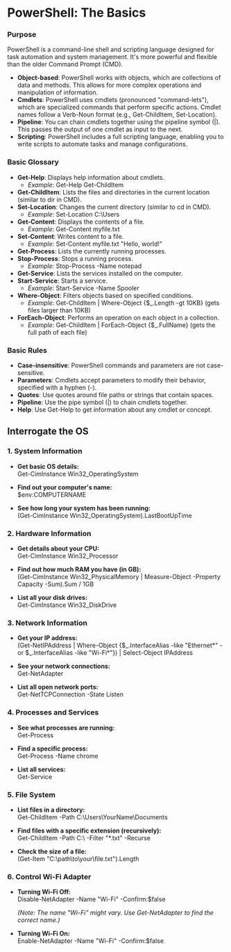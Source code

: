# **PowerShell: The Basics**

### **Purpose**

PowerShell is a command-line shell and scripting language designed for task automation and system management. It's more powerful and flexible than the older Command Prompt (CMD).

* **Object-based**: PowerShell works with objects, which are collections of data and methods. This allows for more complex operations and manipulation of information.  
* **Cmdlets**: PowerShell uses cmdlets (pronounced "command-lets"), which are specialized commands that perform specific actions. Cmdlet names follow a Verb-Noun format (e.g., Get-ChildItem, Set-Location).  
* **Pipeline**: You can chain cmdlets together using the pipeline symbol (|). This passes the output of one cmdlet as input to the next.  
* **Scripting**: PowerShell includes a full scripting language, enabling you to write scripts to automate tasks and manage configurations.

### **Basic Glossary**

* **Get-Help**: Displays help information about cmdlets.  
  * *Example*: Get-Help Get-ChildItem  
* **Get-ChildItem**: Lists the files and directories in the current location (similar to dir in CMD).  
* **Set-Location**: Changes the current directory (similar to cd in CMD).  
  * *Example*: Set-Location C:\\Users  
* **Get-Content**: Displays the contents of a file.  
  * *Example*: Get-Content myfile.txt  
* **Set-Content**: Writes content to a file.  
  * *Example*: Set-Content myfile.txt "Hello, world\!"  
* **Get-Process**: Lists the currently running processes.  
* **Stop-Process**: Stops a running process.  
  * *Example*: Stop-Process \-Name notepad  
* **Get-Service**: Lists the services installed on the computer.  
* **Start-Service**: Starts a service.  
  * *Example*: Start-Service \-Name Spooler  
* **Where-Object**: Filters objects based on specified conditions.  
  * *Example*: Get-ChildItem | Where-Object {$\_.Length \-gt 10KB} (gets files larger than 10KB)  
* **ForEach-Object**: Performs an operation on each object in a collection.  
  * *Example*: Get-ChildItem | ForEach-Object {$\_.FullName} (gets the full path of each file)

### **Basic Rules**

* **Case-insensitive**: PowerShell commands and parameters are not case-sensitive.  
* **Parameters**: Cmdlets accept parameters to modify their behavior, specified with a hyphen (-).  
* **Quotes**: Use quotes around file paths or strings that contain spaces.  
* **Pipeline**: Use the pipe symbol (|) to chain cmdlets together.  
* **Help**: Use Get-Help to get information about any cmdlet or concept.

## **Interrogate the OS**

### **1\. System Information**

* **Get basic OS details:**  
  Get-CimInstance Win32\_OperatingSystem

* **Find out your computer's name:**  
  $env:COMPUTERNAME

* **See how long your system has been running:**  
  (Get-CimInstance Win32\_OperatingSystem).LastBootUpTime

### **2\. Hardware Information**

* **Get details about your CPU:**  
  Get-CimInstance Win32\_Processor

* **Find out how much RAM you have (in GB):**  
  (Get-CimInstance Win32\_PhysicalMemory | Measure-Object \-Property Capacity \-Sum).Sum / 1GB

* **List all your disk drives:**  
  Get-CimInstance Win32\_DiskDrive

### **3\. Network Information**

* **Get your IP address:**  
  (Get-NetIPAddress | Where-Object {$\_.InterfaceAlias \-like "Ethernet\*" \-or $\_.InterfaceAlias \-like "Wi-Fi\*"}) | Select-Object IPAddress

* **See your network connections:**  
  Get-NetAdapter

* **List all open network ports:**  
  Get-NetTCPConnection \-State Listen

### **4\. Processes and Services**

* **See what processes are running:**  
  Get-Process

* **Find a specific process:**  
  Get-Process \-Name chrome

* **List all services:**  
  Get-Service

### **5\. File System**

* **List files in a directory:**  
  Get-ChildItem \-Path C:\\Users\\YourName\\Documents

* **Find files with a specific extension (recursively):**  
  Get-ChildItem \-Path C:\\ \-Filter "\*.txt" \-Recurse

* **Check the size of a file:**  
  (Get-Item "C:\\path\\to\\your\\file.txt").Length

### **6\. Control Wi-Fi Adapter**

* **Turning Wi-Fi Off:**  
  Disable-NetAdapter \-Name "Wi-Fi" \-Confirm:$false

  *(Note: The name "Wi-Fi" might vary. Use Get-NetAdapter to find the correct name.)*  
* **Turning Wi-Fi On:**  
  Enable-NetAdapter \-Name "Wi-Fi" \-Confirm:$false  
